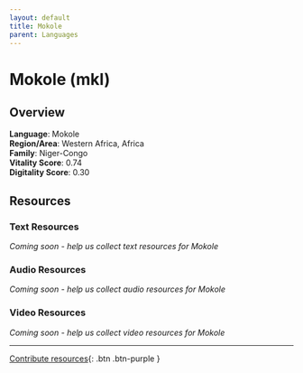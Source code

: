 ```yaml
---
layout: default
title: Mokole
parent: Languages
---
```


# Mokole (mkl)

## Overview

**Language**: Mokole  
**Region/Area**: Western Africa, Africa  
**Family**: Niger-Congo  
**Vitality Score**: 0.74  
**Digitality Score**: 0.30  

## Resources

### Text Resources
*Coming soon - help us collect text resources for Mokole*

### Audio Resources
*Coming soon - help us collect audio resources for Mokole*

### Video Resources
*Coming soon - help us collect video resources for Mokole*

---

[Contribute resources](https://fairtrain.github.io/){: .btn .btn-purple }
